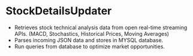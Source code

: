 # StockDetailsUpdater
- Retrieves stock technical analysis data from open real-time streaming APIs. (MACD, Stochastics, Historical Prices, Moving Averages)
- Parses incoming JSON data and stores in MYSQL database.
- Run queries from database to optimize market opportunities.
